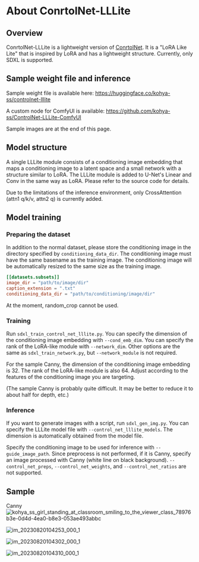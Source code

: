 # About ConrtolNet-LLLite

## Overview

ConrtolNet-LLLite is a lightweight version of [ConrtolNet](https://github.com/lllyasviel/ControlNet). It is a "LoRA Like Lite" that is inspired by LoRA and has a lightweight structure. Currently, only SDXL is supported.

## Sample weight file and inference

Sample weight file is available here: https://huggingface.co/kohya-ss/controlnet-lllite

A custom node for ComfyUI is available: https://github.com/kohya-ss/ControlNet-LLLite-ComfyUI

Sample images are at the end of this page.

## Model structure

A single LLLite module consists of a conditioning image embedding that maps a conditioning image to a latent space and a small network with a structure similar to LoRA. The LLLite module is added to U-Net's Linear and Conv in the same way as LoRA. Please refer to the source code for details.

Due to the limitations of the inference environment, only CrossAttention (attn1 q/k/v, attn2 q) is currently added.

## Model training

### Preparing the dataset

In addition to the normal dataset, please store the conditioning image in the directory specified by `conditioning_data_dir`. The conditioning image must have the same basename as the training image. The conditioning image will be automatically resized to the same size as the training image.

```toml
[[datasets.subsets]]
image_dir = "path/to/image/dir"
caption_extension = ".txt"
conditioning_data_dir = "path/to/conditioning/image/dir"
```

At the moment, random_crop cannot be used.

### Training

Run `sdxl_train_control_net_lllite.py`. You can specify the dimension of the conditioning image embedding with `--cond_emb_dim`. You can specify the rank of the LoRA-like module with `--network_dim`. Other options are the same as `sdxl_train_network.py`, but `--network_module` is not required.

For the sample Canny, the dimension of the conditioning image embedding is 32. The rank of the LoRA-like module is also 64. Adjust according to the features of the conditioning image you are targeting.

(The sample Canny is probably quite difficult. It may be better to reduce it to about half for depth, etc.)

### Inference

If you want to generate images with a script, run `sdxl_gen_img.py`. You can specify the LLLite model file with `--control_net_lllite_models`. The dimension is automatically obtained from the model file.

Specify the conditioning image to be used for inference with `--guide_image_path`. Since preprocess is not performed, if it is Canny, specify an image processed with Canny (white line on black background). `--control_net_preps`, `--control_net_weights`, and `--control_net_ratios` are not supported.

## Sample

Canny
![kohya_ss_girl_standing_at_classroom_smiling_to_the_viewer_class_78976b3e-0d4d-4ea0-b8e3-053ae493abbc](https://github.com/kohya-ss/sd-scripts/assets/52813779/37e9a736-649b-4c0f-ab26-880a1bf319b5)

![im_20230820104253_000_1](https://github.com/kohya-ss/sd-scripts/assets/52813779/c8896900-ab86-4120-932f-6e2ae17b77c0)

![im_20230820104302_000_1](https://github.com/kohya-ss/sd-scripts/assets/52813779/b12457a0-ee3c-450e-ba9a-b712d0fe86bb)

![im_20230820104310_000_1](https://github.com/kohya-ss/sd-scripts/assets/52813779/8845b8d9-804a-44ac-9618-113a28eac8a1)
